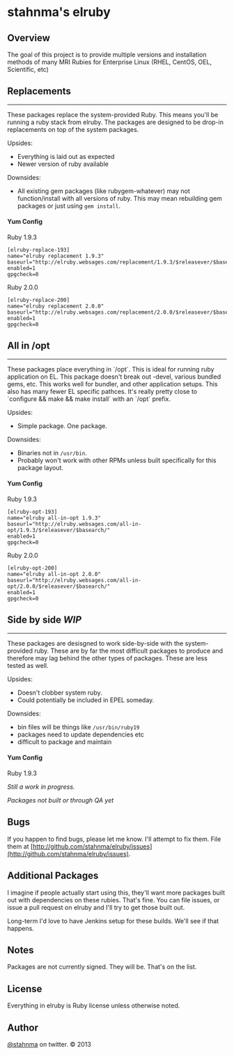 # stahnma's elruby

## Overview

The goal of this project is to provide multiple versions and installation
methods of many MRI Rubies for Enterprise Linux (RHEL, CentOS, OEL, Scientific,
etc)

## Replacements
<hr>
These packages replace the system-provided Ruby. This means you'll be running a
ruby stack from elruby. The packages are designed to be drop-in replacements on
top of the system packages.

Upsides:

  * Everything is laid out as expected
  * Newer version of ruby available

Downsides:

  * All existing gem packages (like rubygem-whatever) may not function/install
with all versions of ruby. This may mean rebuilding gem packages or just using
`gem install`.

#### Yum Config
Ruby 1.9.3

    [elruby-replace-193]
    name="elruby replacement 1.9.3"
    baseurl="http://elruby.websages.com/replacement/1.9.3/$releasever/$basearch/"
    enabled=1
    gpgcheck=0


Ruby 2.0.0

    [elruby-replace-200]
    name="elruby replacement 2.0.0"
    baseurl="http://elruby.websages.com/replacement/2.0.0/$releasever/$basearch/"
    enabled=1
    gpgcheck=0


## All in /opt
<hr>
These packages place everything in `/opt`. This is ideal for running ruby
application on EL. This package doesn't break out -devel, various bundled gems,
etc. This works well for bundler, and other application setups. This also has
many fewer EL specific pathces. It's really pretty close to `configure  && make
&& make install` with an `/opt` prefix.

Upsides:

  * Simple package. One package.

Downsides:

  * Binaries not in `/usr/bin`.
  * Probably won't work with other RPMs unless built specifically for this package layout.


#### Yum Config
Ruby 1.9.3

    [elruby-opt-193]
    name="elruby all-in-opt 1.9.3"
    baseurl="http://elruby.websages.com/all-in-opt/1.9.3/$releasever/$basearch/"
    enabled=1
    gpgcheck=0

 Ruby 2.0.0

    [elruby-opt-200]
    name="elruby all-in-opt 2.0.0"
    baseurl="http://elruby.websages.com/all-in-opt/2.0.0/$releasever/$basearch/"
    enabled=1
    gpgcheck=0

## Side by side _WIP_
<hr>
These packages are desisgned to work side-by-side with the system-provided
ruby. These are by far the most difficult packages to produce and therefore may
lag behind the other types of packages. These are less tested as well.

Upsides:

  * Doesn't clobber system ruby.
  * Could potentially be included in EPEL someday.

Downsides:

  * bin files will be things like `/usr/bin/ruby19`
  * packages need to update dependencies etc
  * difficult to package and maintain

#### Yum Config
Ruby 1.9.3

_Still a work in progress._

_Packages not built or through QA yet_

## Bugs
If you happen to find bugs, please let me know. I'll attempt to fix them. File
them at
[http://github.com/stahnma/elruby/issues](http://github.com/stahnma/elruby/issues).

## Additional Packages
I imagine if people actually start using this, they'll want more packages built
out with dependencies on these rubies. That's fine. You can file issues, or
issue a pull request on elruby and I'll try to get those built out.

Long-term I'd love to have Jenkins setup for these builds. We'll see if that happens.

## Notes
Packages are not currently signed. They will be. That's on the list.

## License
Everything in elruby is Ruby license unless otherwise noted.

## Author
[@stahnma](http://twitter.com/stahnma) on twitter. © 2013
